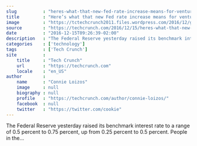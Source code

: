 ```yaml
---
slug          : "heres-what-that-new-fed-rate-increase-means-for-venture-backed-startups"
title         : "Here’s what that new Fed rate increase means for venture-backed startups"
image         : "https://tctechcrunch2011.files.wordpress.com/2016/12/gettyimages-144366870.jpg?w=764&h=400&crop=1"
source        : "https://techcrunch.com/2016/12/15/heres-what-that-new-fed-rate-increase-means-for-venture-backed-startups/"
date          : "2016-12-15T09:26:39-02:00"
description   : "The Federal Reserve yesterday raised its benchmark interest rate to a range of 0.5 percent to 0.75 percent, up from 0.25 percent to 0.5 percent. People in the..."
categories    : ['technology']
tags          : ['Tech Crunch']
site          :
    title     : "Tech Crunch"
    url       : "https://techcrunch.com"
    locale    : "en_US"
author        :
    name      : "Connie Loizos"
    image     : null
    biography : null
    profile   : "https://techcrunch.com/author/connie-loizos/"
    facebook  : null
    twitter   : "https://twitter.com/cookie"
---
```


The Federal Reserve yesterday raised its benchmark interest rate to a range of 0.5 percent to 0.75 percent, up from 0.25 percent to 0.5 percent. People in the...

